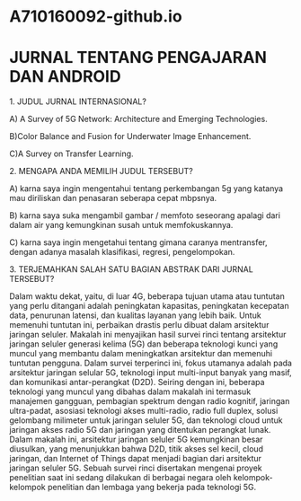 # A710160092-github.io
<!DOCTYPE html>
<html>
<body>

<h1>JURNAL TENTANG PENGAJARAN DAN ANDROID</h1>
<p>1. JUDUL JURNAL INTERNASIONAL?</p>
A) A Survey of 5G Network: Architecture and Emerging Technologies.</p>
B)Color Balance and Fusion for Underwater Image Enhancement.</p>
C)A Survey on Transfer Learning.</P>
2. MENGAPA ANDA MEMILIH JUDUL TERSEBUT?</P>
A) karna saya ingin mengentahui tentang perkembangan 5g yang katanya mau diriliskan dan penasaran seberapa cepat mbpsnya.</p>
B) karna saya suka mengambil gambar / memfoto seseorang apalagi dari dalam air yang kemungkinan susah untuk memfokuskannya.</p>
C) karna saya ingin mengetahui tentang gimana caranya mentransfer, dengan adanya masalah klasifikasi, regresi, pengelompokan.</p>
3. TERJEMAHKAN SALAH SATU BAGIAN ABSTRAK DARI JURNAL TERSEBUT?</P>
Dalam waktu dekat, yaitu, di luar 4G, beberapa tujuan utama atau tuntutan yang perlu ditangani adalah peningkatan kapasitas, peningkatan kecepatan data, penurunan latensi, dan kualitas layanan yang lebih baik. Untuk memenuhi tuntutan ini, perbaikan drastis perlu dibuat dalam arsitektur jaringan seluler. Makalah ini menyajikan hasil survei rinci tentang arsitektur jaringan seluler generasi kelima (5G) dan beberapa teknologi kunci yang muncul yang membantu dalam meningkatkan arsitektur dan memenuhi tuntutan pengguna. Dalam survei terperinci ini, fokus utamanya adalah pada arsitektur jaringan selular 5G, teknologi input multi-input banyak yang masif, dan komunikasi antar-perangkat (D2D). Seiring dengan ini, beberapa teknologi yang muncul yang dibahas dalam makalah ini termasuk manajemen gangguan, pembagian spektrum dengan radio kognitif, jaringan ultra-padat, asosiasi teknologi akses multi-radio, radio full duplex, solusi gelombang milimeter untuk jaringan seluler 5G, dan teknologi cloud untuk jaringan akses radio 5G dan jaringan yang ditentukan perangkat lunak. Dalam makalah ini, arsitektur jaringan seluler 5G kemungkinan besar diusulkan, yang menunjukkan bahwa D2D, titik akses sel kecil, cloud jaringan, dan Internet of Things dapat menjadi bagian dari arsitektur jaringan seluler 5G. Sebuah survei rinci disertakan mengenai proyek penelitian saat ini sedang dilakukan di berbagai negara oleh kelompok-kelompok penelitian dan lembaga yang bekerja pada teknologi 5G.</p>

</body>
</html>
